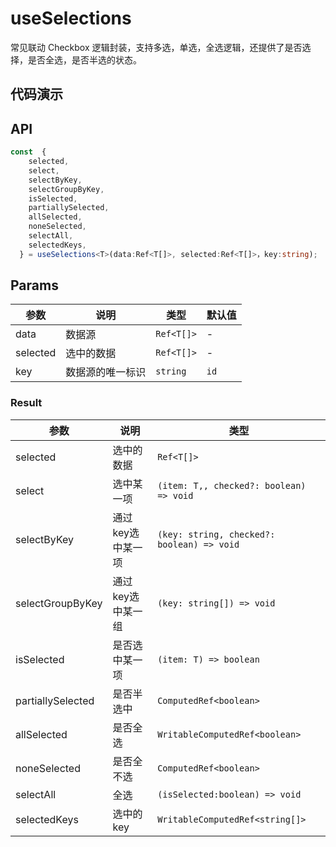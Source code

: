 # useSelections

常见联动 Checkbox 逻辑封装，支持多选，单选，全选逻辑，还提供了是否选择，是否全选，是否半选的状态。


## 代码演示
<demo src="./demo/demo.vue" title="基本用法" desc="使用el-checkbox"></demo>

<demo src="./demo/demo2.vue" title="多选框组" desc="使用el-checkbox-group"></demo>

## API

```typescript
const  {
    selected,
    select,
    selectByKey,
    selectGroupByKey,
    isSelected,
    partiallySelected,
    allSelected,
    noneSelected,
    selectAll,
    selectedKeys,
  } = useSelections<T>(data:Ref<T[]>, selected:Ref<T[]>，key:string);
```

## Params

| 参数         | 说明                     | 类型      | 默认值  |
| ------------ | ------------------------ | --------- | ------- |
| data         | 数据源                   | `Ref<T[]>` | -       |
| selected     | 选中的数据               | `Ref<T[]>` | -       |
| key          | 数据源的唯一标识         | `string`   | `id`   |

### Result

| 参数         | 说明                     | 类型      
| ------------ | ------------------------ | ---------
| selected     | 选中的数据               | `Ref<T[]>`
| select       | 选中某一项               | `(item: T,, checked?: boolean) => void`
| selectByKey  | 通过key选中某一项        | `(key: string, checked?: boolean) => void`
| selectGroupByKey  | 通过key选中某一组      | `(key: string[]) => void`
| isSelected   | 是否选中某一项            | `(item: T) => boolean`
| partiallySelected | 是否半选中             | `ComputedRef<boolean>`
| allSelected  | 是否全选                 | `WritableComputedRef<boolean>`
| noneSelected | 是否全不选               | `ComputedRef<boolean>`
| selectAll    | 全选                     | `(isSelected:boolean) => void`
| selectedKeys | 选中的key                | `WritableComputedRef<string[]>`
